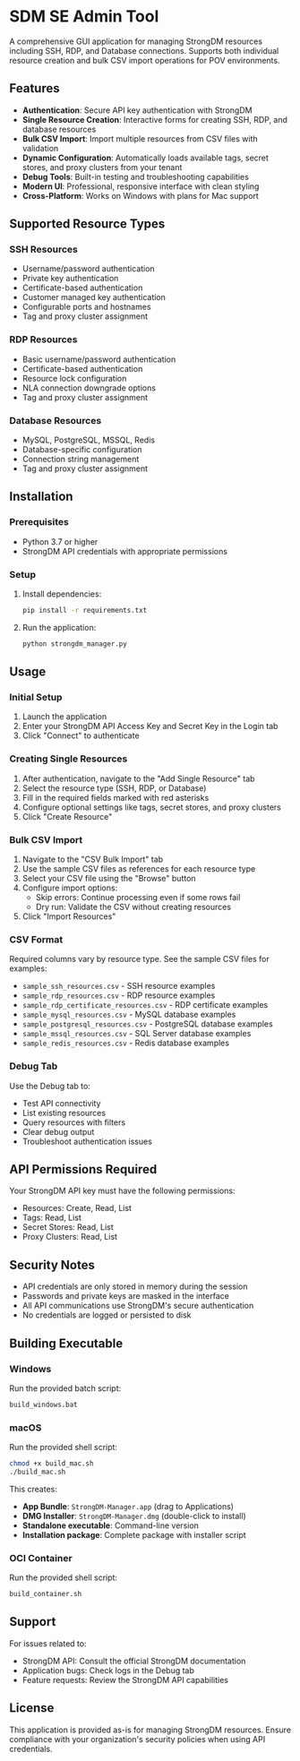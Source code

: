 # SDM SE Admin Tool

A comprehensive GUI application for managing StrongDM resources including SSH, RDP, and Database connections. Supports both individual resource creation and bulk CSV import operations for POV environments.

## Features

- **Authentication**: Secure API key authentication with StrongDM
- **Single Resource Creation**: Interactive forms for creating SSH, RDP, and database resources
- **Bulk CSV Import**: Import multiple resources from CSV files with validation
- **Dynamic Configuration**: Automatically loads available tags, secret stores, and proxy clusters from your tenant
- **Debug Tools**: Built-in testing and troubleshooting capabilities
- **Modern UI**: Professional, responsive interface with clean styling
- **Cross-Platform**: Works on Windows with plans for Mac support

## Supported Resource Types

### SSH Resources
- Username/password authentication
- Private key authentication
- Certificate-based authentication
- Customer managed key authentication
- Configurable ports and hostnames
- Tag and proxy cluster assignment

### RDP Resources
- Basic username/password authentication
- Certificate-based authentication
- Resource lock configuration
- NLA connection downgrade options
- Tag and proxy cluster assignment

### Database Resources
- MySQL, PostgreSQL, MSSQL, Redis
- Database-specific configuration
- Connection string management
- Tag and proxy cluster assignment

## Installation

### Prerequisites
- Python 3.7 or higher
- StrongDM API credentials with appropriate permissions

### Setup
1. Install dependencies:
   ```bash
   pip install -r requirements.txt
   ```

2. Run the application:
   ```bash
   python strongdm_manager.py
   ```

## Usage

### Initial Setup
1. Launch the application
2. Enter your StrongDM API Access Key and Secret Key in the Login tab
3. Click "Connect" to authenticate

### Creating Single Resources
1. After authentication, navigate to the "Add Single Resource" tab
2. Select the resource type (SSH, RDP, or Database)
3. Fill in the required fields marked with red asterisks
4. Configure optional settings like tags, secret stores, and proxy clusters
5. Click "Create Resource"

### Bulk CSV Import
1. Navigate to the "CSV Bulk Import" tab
2. Use the sample CSV files as references for each resource type
3. Select your CSV file using the "Browse" button
4. Configure import options:
   - Skip errors: Continue processing even if some rows fail
   - Dry run: Validate the CSV without creating resources
5. Click "Import Resources"

### CSV Format
Required columns vary by resource type. See the sample CSV files for examples:
- `sample_ssh_resources.csv` - SSH resource examples
- `sample_rdp_resources.csv` - RDP resource examples  
- `sample_rdp_certificate_resources.csv` - RDP certificate examples
- `sample_mysql_resources.csv` - MySQL database examples
- `sample_postgresql_resources.csv` - PostgreSQL database examples
- `sample_mssql_resources.csv` - SQL Server database examples
- `sample_redis_resources.csv` - Redis database examples

### Debug Tab
Use the Debug tab to:
- Test API connectivity
- List existing resources
- Query resources with filters
- Clear debug output
- Troubleshoot authentication issues

## API Permissions Required

Your StrongDM API key must have the following permissions:
- Resources: Create, Read, List
- Tags: Read, List
- Secret Stores: Read, List
- Proxy Clusters: Read, List

## Security Notes

- API credentials are only stored in memory during the session
- Passwords and private keys are masked in the interface
- All API communications use StrongDM's secure authentication
- No credentials are logged or persisted to disk

## Building Executable

### Windows
Run the provided batch script:
```bash
build_windows.bat
```

### macOS
Run the provided shell script:
```bash
chmod +x build_mac.sh
./build_mac.sh
```

This creates:
- **App Bundle**: `StrongDM-Manager.app` (drag to Applications)
- **DMG Installer**: `StrongDM-Manager.dmg` (double-click to install)
- **Standalone executable**: Command-line version
- **Installation package**: Complete package with installer script

### OCI Container
Run the provided shell script:
```bash
build_container.sh
```

## Support

For issues related to:
- StrongDM API: Consult the official StrongDM documentation
- Application bugs: Check logs in the Debug tab
- Feature requests: Review the StrongDM API capabilities

## License

This application is provided as-is for managing StrongDM resources. Ensure compliance with your organization's security policies when using API credentials.
